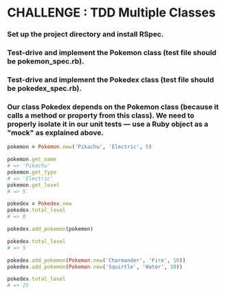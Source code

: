 # CHALLENGE : TDD Multiple Classes

### Set up the project directory and install RSpec.
### Test-drive and implement the Pokemon class (test file should be pokemon_spec.rb).
### Test-drive and implement the Pokedex class (test file should be pokedex_spec.rb).
### Our class Pokedex depends on the Pokemon class (because it calls a method or property from this class). We need to properly isolate it in our unit tests — use a Ruby object as a "mock" as explained above.




``` ruby
pokemon = Pokemon.new('Pikachu', 'Electric', 5)

pokemon.get_name
# => 'Pikachu'
pokemon.get_type
# => 'Electric'
pokemon.get_level
# => 5

pokedex = Pokedex.new
pokedex.total_level
# => 0

pokedex.add_pokemon(pokemon)

pokedex.total_level
# => 5

pokedex.add_pokemon(Pokemon.new('Charmander', 'Fire', 10))
pokedex.add_pokemon(Pokemon.new('Squirtle', 'Water', 10))

pokedex.total_level
# => 25
```